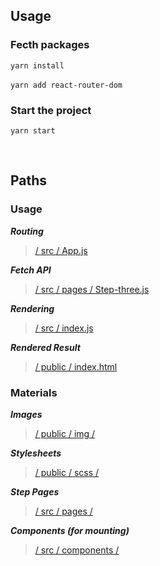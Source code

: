 ## Usage
### Fecth packages
`yarn install`
<br><br>
`yarn add react-router-dom`
### Start the project
`yarn start`

<br>

## Paths
### Usage
***Routing***
<br>

> [/ src / App.js](https://github.com/heyoboo/purchasing-process/blob/main/src/App.js)

***Fetch API***
<br>

> [/ src / pages / Step-three.js](https://github.com/heyoboo/purchasing-process/blob/V2/src/pages/Step-three.js)

***Rendering***
<br>

> [/ src / index.js](https://github.com/heyoboo/purchasing-process/blob/main/src/index.js)

***Rendered Result***
<br>

> [/ public / index.html](https://github.com/heyoboo/purchasing-process/blob/main/public/index.html)

### Materials
***Images***
<br>

> [/ public / img /](https://github.com/heyoboo/purchasing-process/tree/main/public/img)

***Stylesheets***
<br>

> [/ public / scss /](https://github.com/heyoboo/purchasing-process/tree/main/public/scss)

***Step Pages***
<br>

> [/ src / pages /](https://github.com/heyoboo/purchasing-process/tree/main/src/pages)

***Components (for mounting)***
<br>

> [/ src / components /](https://github.com/heyoboo/purchasing-process/tree/main/src/components)

